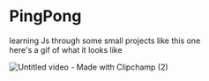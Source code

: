 # PingPong
learning Js through some small projects like this one <br>
here's a gif of what it looks like

![Untitled video - Made with Clipchamp (2)](https://user-images.githubusercontent.com/66361024/229484975-7d82dea9-73e0-4dd2-af59-13eaa6a7c8c6.gif)
